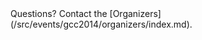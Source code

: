 <div class='center'>Questions? Contact the [Organizers](/src/events/gcc2014/organizers/index.md).</div>
